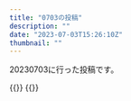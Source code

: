 ```yaml
---
title: "0703の投稿"
description: ""
date: "2023-07-03T15:26:10Z"
thumbnail: ""
---
```

20230703に行った投稿です。
<!--more-->
{{<othersns text="フォローしてない範囲に基本的に飛ばないのは一緒か" url="https://qunagi.qunagi.net/notice/AXIuJwHxzjOlxzcdxQ" screenname="jme/k.h" date="2023-07-03T02:58:00.000Z">}}
{{<othersns text="ああ、インデペンデンス・デイ" url="https://qunagi.qunagi.net/notice/AXItJPSXxBDSC5kqga" screenname="jme/k.h" date="2023-07-03T02:46:42.000Z">}}
